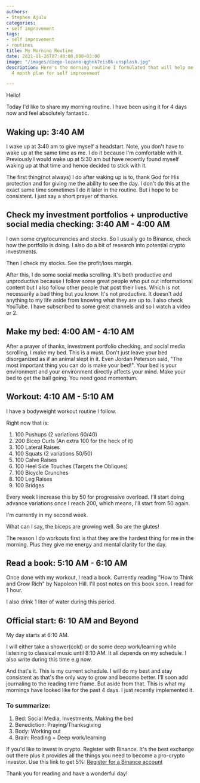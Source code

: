 ```yaml
---
authors:
- Stephen Ajulu
categories:
- self improvement
tags:
- self improvement
- routines
title: My Morning Routine
date: 2021-11-26T07:48:00.000+03:00
image: "/images/diego-lozano-qghnk7eis0k-unsplash.jpg"
description: Here's the morning routine I formulated that will help me achieve my
  4 month plan for self improvement

---
```

Hello!

Today I'd like to share my morning routine. I have been using it for 4 days now and feel absolutely fantastic.

## Waking up: 3:40 AM

I wake up at 3:40 am to give myself a headstart. Note, you don't have to wake up at the same time as me. I do it because I'm comfortable with it. Previously I would wake up at 5:30 am but have recently found myself waking up at that time and hence decided to stick with it.

The first thing(not always) I do after waking up is to, thank God for His protection and for giving me the ability to see the day. I don't do this at the exact same time sometimes I do it later in the routine. But i hope to be consistent. I just say a short prayer of thanks.

## Check my investment portfolios + unproductive social media checking: 3:40 AM - 4:00 AM

I own some cryptocurrencies and stocks. So I usually go to Binance, check how the portfolio is doing. I also do a bit of research into potential crypto investments.

Then I check my stocks. See the profit/loss margin.

After this, I do some social media scrolling. It's both productive and unproductive because I follow some great people who put out informational content but I also follow other people that post their lives. Which is not necessarily a bad thing but you know. It's not productive. It doesn't add anything to my life aside from knowing what they are up to. I also check YouTube. I have subscribed to some great channels and so I watch a video or 2.

## Make my bed: 4:00 AM - 4:10 AM

After a prayer of thanks, investment portfolio checking, and social media scrolling, I make my bed. This is a must. Don't just leave your bed disorganized as if an animal slept in it. Even Jordan Peterson said, "The most important thing you can do is make your bed!". Your bed is your environment and your environment directly affects your mind. Make your bed to get the ball going. You need good momentum.

## Workout: 4:10 AM - 5:10 AM

I have a bodyweight workout routine I follow.

Right now that is:

1. 100 Pushups (2 variations 60/40)
2. 200 Bicep Curls (An extra 100 for the heck of it)
3. 100 Lateral Raises
4. 100 Squats (2 variations 50/50)
5. 100 Calve Raises
6. 100 Heel Side Touches (Targets the Obliques)
7. 100 Bicycle Crunches
8. 100 Leg Raises
9. 100 Bridges

Every week I increase this by 50 for progressive overload. I'll start doing advance variations once I reach 200, which means, I'll start from 50 again.

I'm currently in my second week.

What can I say, the biceps are growing well. So are the glutes!

The reason I do workouts first is that they are the hardest thing for me in the morning. Plus they give me energy and mental clarity for the day.

## Read a book: 5:10 AM - 6:10 AM

Once done with my workout, I read a book. Currently reading "How to Think and Grow Rich" by Napoleon Hill. I'll post notes on this book soon. I read for 1 hour.

I also drink 1 liter of water during this period.

## Official start: 6: 10 AM and Beyond

My day starts at 6:10 AM.

I will either take a shower(cold) or do some deep work/learning while listening to classical music until 8:10 AM. It all depends on my schedule. I also write during this time e.g now.

And that's it. This is my current schedule. I will do my best and stay consistent as that's the only way to grow and become better. I'll soon add journaling to the reading time frame. But aside from that. This is what my mornings have looked like for the past 4 days. I just recently implemented it.

### To summarize:

1. Bed: Social Media, Investments, Making the bed
2. Benediction: Praying/Thanksgiving
3. Body: Working out
4. Brain: Reading + Deep work/learning

If you'd like to invest in crypto. Register with Binance. It's the best exchange out there plus it provides all the things you need to become a pro-crypto investor. Use this link to get 5%: [Register for a Binance account](https://accounts.binance.com/en/register?ref=CL2JFAB6)

Thank you for reading and have a wonderful day!
